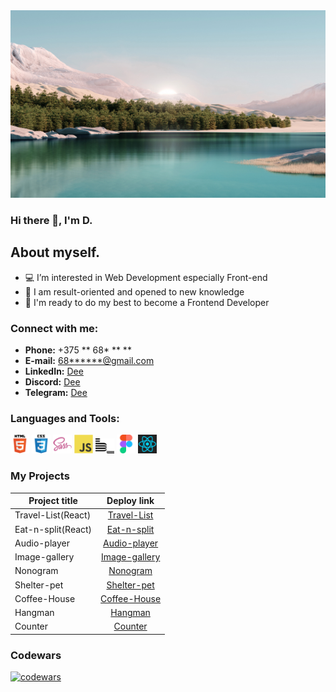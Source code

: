 <!--
**D** is a ✨ _special_ ✨ repository because its `README.md` (this file) appears on your GitHub profile.

Here are some ideas to get you started:

- 🔭 I’m currently working on ...
- 🌱 I’m currently learning ...
- 👯 I’m looking to collaborate on ...
- 🤔 I’m looking for help with ...
- 💬 Ask me about ...
- 📫 How to reach me: ...
- 😄 Pronouns: ...
- ⚡ Fun fact: ...
-->

<img src="./img/background.png" width="845" height="300" alt="welcome image" >

### Hi there 👋, I'm D.

## About myself.
- 💻 I’m interested in Web Development especially Front-end
- 🚀 I am result-oriented and opened to new knowledge
- 🔋 I'm ready to do my best to become a Frontend Developer
  
### Connect with me:
- __Phone:__ +375 ** 68* ** **
- __E-mail:__ [68******@gmail.com](686eight@gmail.com)
- __LinkedIn:__ [Dee](www.linkedin.com/)
- __Discord:__ [Dee](https://discordapp.com/users/1170446901552885810)
- __Telegram:__ [Dee](https://t.me/six86eight)

### Languages and Tools:
<img alt="HTML5 icon" width="30px" src="./img/icons/html.svg">   <img alt="CSS3 icon" width="30px" src="./img/icons/css.svg">   <img alt="SASS icon" width="30px" src="./img/icons/sass.png">   <img alt="JS icon" width="30px" src="./img/icons/js.svg">   <img alt="BEM icon" width="30px" src="./img/icons/bem.svg">   <img alt="Figma icon" width="30px" src="./img/icons/figma.svg"> <img alt="React icon" width="30px" src="./img/icons/react-1-logo-svgrepo-com.svg">

### My Projects
 Project title            |   Deploy link
--------------------------|:-----------------------:
Travel-List(React)        |   [Travel-List](https://dzlek.github.io/travel-list/)
Eat-n-split(React)        |   [Eat-n-split](https://dzlek.github.io/eat-n-split/)
Audio-player              |   [Audio-player](https://github.com/dzlek/audio-player)
Image-gallery             |   [Image-gallery](https://dzlek.github.io/image-gallery/)
Nonogram                  |   [Nonogram](https://rolling-scopes-school.github.io/dee2021-JSFE2023Q4/nonograms/)
Shelter-pet               |   [Shelter-pet](https://dzlek.github.io/shelter-dom/)
Coffee-House              |   [Coffee-House](https://rolling-scopes-school.github.io/dee2021-JSFE2023Q4/coffee-house/)
Hangman                   |   [Hangman](https://rolling-scopes-school.github.io/dee2021-JSFE2023Q4/Hangman/)
Counter                   |   [Counter](https://dzlek.github.io/counter/)

### Codewars
[![codewars](https://www.codewars.com/users/rsschool_c8a8e36cd21834c4/badges/small)](https://www.codewars.com/users/rsschool_c8a8e36cd21834c4)
